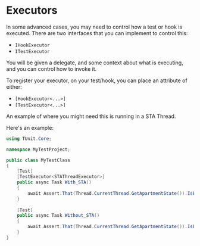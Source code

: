 # Executors

In some advanced cases, you may need to control how a test or hook is executed.
There are two interfaces that you can implement to control this:
- `IHookExecutor`
- `ITestExecutor`

You will be given a delegate, and some context about what is executing, and you can control how to invoke it.

To register your executor, on your test/hook, you can place an attribute of either:
- `[HookExecutor<...>]`
- `[TestExecutor<...>]`

An example of where you might need this is running in a STA Thread.

Here's an example:

```csharp
using TUnit.Core;

namespace MyTestProject;

public class MyTestClass
{
    [Test]
    [TestExecutor<STAThreadExecutor>]
    public async Task With_STA()
    {
        await Assert.That(Thread.CurrentThread.GetApartmentState()).IsEqualTo(ApartmentState.STA);
    }
    
    [Test]
    public async Task Without_STA()
    {
        await Assert.That(Thread.CurrentThread.GetApartmentState()).IsEqualTo(ApartmentState.MTA);
    }
}
```
